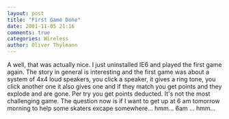 ```yaml
---
layout: post
title: "First Game Done"
date: 2001-11-05 21:16
comments: true
categories: Wireless
author: Oliver Thylmann
---
```



A well, that was actually nice. I just uninstalled IE6 and played the first game again. The story in general is interesting and the first game was about a system of 4x4 loud speakers, you click a speaker, it gives a ring tone, you click another one it also gives one and if they match you get points and they explode and are gone. Per try you get points deducted. It's not the most challenging game. The question now is if I want to get up at 6 am tomorrow morning to help some skaters excape somewhere... hmm... 6am ... hmm...


